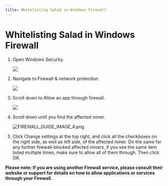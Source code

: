```yaml
---
title: Whitelisting Salad in Windows Firewall
---
```


# Whitelisting Salad in Windows Firewall

1. Open Windows Security.

   ![](https://s3.amazonaws.com/helpscout.net/docs/assets/615b47bfca9e0011a4434693/images/68ac201193262c3e08a4f8d2/file-aC2KO9TyfJ.png)

2. Navigate to Firewall &amp; network protection.

   ![](https://s3.amazonaws.com/helpscout.net/docs/assets/615b47bfca9e0011a4434693/images/68ac202b89cf2c5abd2cb302/file-XCQJX4JeQH.png)

3. Scroll down to Allow an app through firewall.

   ![](https://s3.amazonaws.com/helpscout.net/docs/assets/615b47bfca9e0011a4434693/images/68ac2058862bcf0840f643c0/file-MMTP3lh09c.png)

4. Scroll down until you find the affected miner.

   ![FIREWALL_GUIDE_IMAGE_4.png](https://s3.amazonaws.com/helpscout.net/docs/assets/615b47bfca9e0011a4434693/images/619e6a12efc78d0553e5d5af/img-10573-1637771658-2044894461.png)

5. Click Change settings at the top right, and click all the checkboxes on the right side, as well as left side, of the
   affected miner. Do the same for any further firewall-blocked affected miners, if you see the same item listed
   multiple times, make sure to allow all of them through. Then click OK.

**Please note: If you are using another Firewall service, please consult their website or support for details on how to
allow applications or services through your Firewall.**
